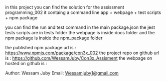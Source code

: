 in this project you can find the solution for the assissment programming_002
it containg a command line app + webpage + test scripts + npm package

you can find the run and test command in the main package.json
the jest tests scripts are in tests folder
the webpage is inside docs folder
and the npm package is inside the npm_package folder

the published npm package url is : https://www.npmjs.com/package/con3x_002
the project repo on github url is : https://github.com/WessamJuby/Con3x_Assisment
the webpage on hosted on github is :

Author: Wessam Juby
Email: Wessamjuby1@gmail.com

